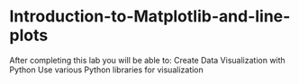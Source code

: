 # Introduction-to-Matplotlib-and-line-plots
After completing this lab you will be able to:  Create Data Visualization with Python Use various Python libraries for visualization
